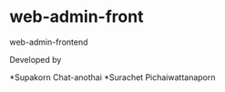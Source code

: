 # web-admin-front

web-admin-frontend

Developed by

\*Supakorn Chat-anothai
\*Surachet Pichaiwattanaporn
